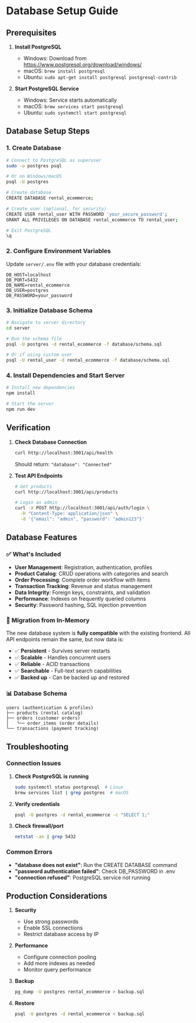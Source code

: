 # Database Setup Guide

## Prerequisites

1. **Install PostgreSQL**
   - Windows: Download from https://www.postgresql.org/download/windows/
   - macOS: `brew install postgresql`
   - Ubuntu: `sudo apt-get install postgresql postgresql-contrib`

2. **Start PostgreSQL Service**
   - Windows: Service starts automatically
   - macOS: `brew services start postgresql`
   - Ubuntu: `sudo systemctl start postgresql`

## Database Setup Steps

### 1. Create Database

```bash
# Connect to PostgreSQL as superuser
sudo -u postgres psql

# Or on Windows/macOS
psql -U postgres

# Create database
CREATE DATABASE rental_ecommerce;

# Create user (optional, for security)
CREATE USER rental_user WITH PASSWORD 'your_secure_password';
GRANT ALL PRIVILEGES ON DATABASE rental_ecommerce TO rental_user;

# Exit PostgreSQL
\q
```

### 2. Configure Environment Variables

Update `server/.env` file with your database credentials:

```env
DB_HOST=localhost
DB_PORT=5432
DB_NAME=rental_ecommerce
DB_USER=postgres
DB_PASSWORD=your_password
```

### 3. Initialize Database Schema

```bash
# Navigate to server directory
cd server

# Run the schema file
psql -U postgres -d rental_ecommerce -f database/schema.sql

# Or if using custom user
psql -U rental_user -d rental_ecommerce -f database/schema.sql
```

### 4. Install Dependencies and Start Server

```bash
# Install new dependencies
npm install

# Start the server
npm run dev
```

## Verification

1. **Check Database Connection**
   ```bash
   curl http://localhost:3001/api/health
   ```
   Should return: `"database": "Connected"`

2. **Test API Endpoints**
   ```bash
   # Get products
   curl http://localhost:3001/api/products
   
   # Login as admin
   curl -X POST http://localhost:3001/api/auth/login \
     -H "Content-Type: application/json" \
     -d '{"email": "admin", "password": "admin123"}'
   ```

## Database Features

### ✅ What's Included

- **User Management**: Registration, authentication, profiles
- **Product Catalog**: CRUD operations with categories and search
- **Order Processing**: Complete order workflow with items
- **Transaction Tracking**: Revenue and status management
- **Data Integrity**: Foreign keys, constraints, and validation
- **Performance**: Indexes on frequently queried columns
- **Security**: Password hashing, SQL injection prevention

### 🔄 Migration from In-Memory

The new database system is **fully compatible** with the existing frontend. All API endpoints remain the same, but now data is:

- ✅ **Persistent** - Survives server restarts
- ✅ **Scalable** - Handles concurrent users
- ✅ **Reliable** - ACID transactions
- ✅ **Searchable** - Full-text search capabilities
- ✅ **Backed up** - Can be backed up and restored

### 📊 Database Schema

```
users (authentication & profiles)
├── products (rental catalog)
├── orders (customer orders)
│   └── order_items (order details)
└── transactions (payment tracking)
```

## Troubleshooting

### Connection Issues

1. **Check PostgreSQL is running**
   ```bash
   sudo systemctl status postgresql  # Linux
   brew services list | grep postgres  # macOS
   ```

2. **Verify credentials**
   ```bash
   psql -U postgres -d rental_ecommerce -c "SELECT 1;"
   ```

3. **Check firewall/port**
   ```bash
   netstat -an | grep 5432
   ```

### Common Errors

- **"database does not exist"**: Run the CREATE DATABASE command
- **"password authentication failed"**: Check DB_PASSWORD in .env
- **"connection refused"**: PostgreSQL service not running

## Production Considerations

1. **Security**
   - Use strong passwords
   - Enable SSL connections
   - Restrict database access by IP

2. **Performance**
   - Configure connection pooling
   - Add more indexes as needed
   - Monitor query performance

3. **Backup**
   ```bash
   pg_dump -U postgres rental_ecommerce > backup.sql
   ```

4. **Restore**
   ```bash
   psql -U postgres -d rental_ecommerce < backup.sql
   ```